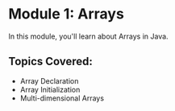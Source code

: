 # Module 1: Arrays

In this module, you'll learn about Arrays in Java.

## Topics Covered:
- Array Declaration
- Array Initialization
- Multi-dimensional Arrays
